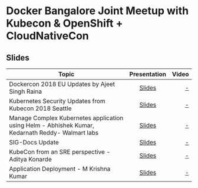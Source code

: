 # Docker Bangalore Joint Meetup with Kubecon & OpenShift + CloudNativeCon

## Slides


| Topic        | Presentation          | Video  |
| ------------- |:-------------:| -----:|
| Dockercon 2018 EU Updates by Ajeet Singh Raina| [Slides](https://www.slideshare.net/ajeetraina/dockercon-2018-eu-updates) | [ - ]() |
| Kubernetes Security Updates from Kubecon 2018 Seattle | [Slides](https://www.slideshare.net/surajssd009005/kubernetes-security-updates-from-kubecon-2018-seattle) | [- ]() |
| Manage Complex Kubernetes application using Helm - Abhishek Kumar, Kedarnath Reddy- Walmart labs | [Slides]() | [ - ]() |
| SIG-Docs Update | [Slides]() | [ - ]() |
| KubeCon from an SRE perspective - Aditya Konarde | [Slides]() | [ - ]() |
| Application Deployment - M Krishna Kumar | [Slides]() | [ - ]() |
